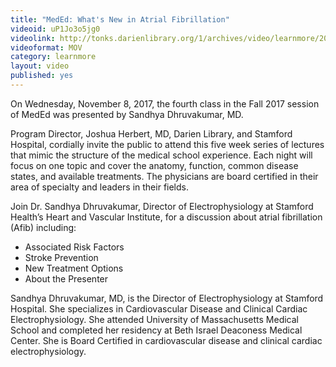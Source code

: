 ```yaml
---
title: "MedEd: What's New in Atrial Fibrillation"
videoid: uP1Jo3o5jg0
videolink: http://tonks.darienlibrary.org/1/archives/video/learnmore/20171108_meded_atrial_fibrillation.mov
videoformat: MOV
category: learnmore
layout: video
published: yes
---
```


On Wednesday, November 8, 2017, the fourth class in the Fall 2017 session of MedEd was presented by Sandhya Dhruvakumar, MD.

Program Director, Joshua Herbert, MD, Darien Library, and Stamford Hospital, cordially invite the public to attend this five week series of lectures that mimic the structure of the medical school experience. Each night will focus on one topic and cover the anatomy, function, common disease states, and available treatments. The physicians are board certified in their area of specialty and leaders in their fields.

Join Dr. Sandhya Dhruvakumar, Director of Electrophysiology at Stamford Health’s Heart and Vascular Institute, for a discussion about atrial fibrillation (Afib) including:

* Associated Risk Factors
* Stroke Prevention
* New Treatment Options
* About the Presenter

Sandhya Dhruvakumar, MD, is the Director of Electrophysiology at Stamford Hospital. She specializes in Cardiovascular Disease and Clinical Cardiac Electrophysiology. She attended University of Massachusetts Medical School and completed her residency at Beth Israel Deaconess Medical Center. She is Board Certified in cardiovascular disease and clinical cardiac electrophysiology.
